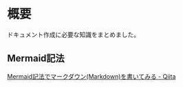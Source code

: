 # 概要

ドキュメント作成に必要な知識をまとめました。

## Mermaid記法

[Mermaid記法でマークダウン\(Markdown\)を書いてみる \- Qiita](https://qiita.com/takiguchi-yu/items/60be8fd274498d6ffd68)

